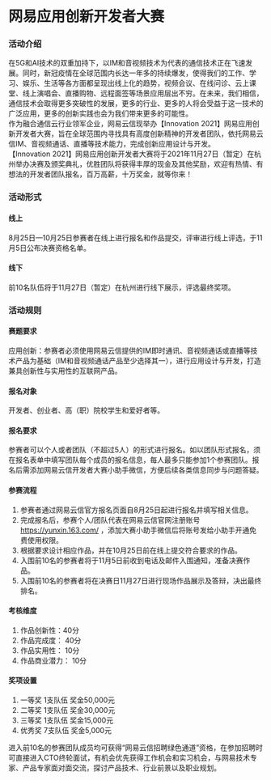 # 网易应用创新开发者大赛

### 活动介绍
在5G和AI技术的双重加持下，以IM和音视频技术为代表的通信技术正在飞速发展。同时，新冠疫情在全球范围内长达一年多的持续爆发，使得我们的工作、学习、娱乐、生活等各方面都呈现出线上化的趋势，视频会议、在线问诊、云上课堂、线上演唱会、直播购物、远程面签等场景应用层出不穷。在未来，我们相信，通信技术会取得更多突破性的发展，更多的行业、更多的人将会受益于这一技术的广泛应用，更多的创新实践也会为我们带来更多的可能性。  
作为融合通信云行业领军企业，网易云信现举办【Innovation 2021】网易应用创新开发者大赛，旨在全球范围内寻找具有高度创新精神的开发者团队，依托网易云信IM、音视频通话、直播等技术能力，完成创新应用设计与开发。  
【Innovation 2021】网易应用创新开发者大赛将于2021年11月27日（暂定）在杭州举办决赛及颁奖典礼，优胜团队将获得丰厚的现金及其他奖励，欢迎有热情、有想法的开发者团队报名，百万高薪，十万奖金，就等你来！  


### 活动形式
#### 线上
8月25日—10月25日参赛者在线上进行报名和作品提交，评审进行线上评选，于11月5日公布决赛资格名单。
#### 线下
前10名队伍将于11月27日（暂定）在杭州进行线下展示，评选最终奖项。


### 活动规则

#### 赛题要求
应用创新：参赛者必须使用网易云信提供的IM即时通讯、音视频通话或直播等技术产品为基础（IM和音视频通话产品至少选择其一），进行应用设计与开发，打造兼具创新性与实用性的互联网产品。

#### 报名对象
开发者、创业者、高（职）院校学生和爱好者等。

#### 报名要求
参赛者可以个人或者团队（不超过5人）的形式进行报名。如以团队形式报名，须在报名表单中填写团队每个成员的报名信息，每人最多只能参加1个参赛团队。报名后需添加网易云信开发者大赛小助手微信，方便后续各类信息同步与问题答疑。

#### 参赛流程

1.  参赛者通过网易云信官方报名页面自8月25日起进行报名并填写相关信息。
2.  完成报名后，参赛个人/团队代表在网易云信官网注册账号 https://yunxin.163.com/ ，添加大赛小助手微信后将账号发给小助手开通免费使用权限。
3.  根据要求设计相应作品，并在10月25日前在线上提交符合要求的作品。
4.  入围前10名的参赛者将于11月5日前收到电话及邮件入围通知，准备决赛作品。
5.  入围前10名的参赛者将在决赛日11月27日进行现场作品展示及答辩，决出最终排名。

#### 考核维度
1.  作品创新性：40分
2.  作品完成度： 40分
3.  作品实用性： 10分
4.  作品商业潜力： 10分

#### 奖项设置

1. 一等奖 1支队伍 奖金50,000元
2. 二等奖 1支队伍 奖金30,000元
3. 三等奖 1支队伍 奖金15,000元
4. 优秀奖 7支队伍 奖金5,000元

进入前10名的参赛团队成员均可获得“网易云信招聘绿色通道”资格，在参加招聘时可直接进入CTO终轮面试，有机会优先获得工作机会和实习机会，与网易技术专家、产品专家面对面交流，探讨产品技术、行业前景以及职业规划。
